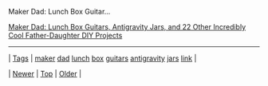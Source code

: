<!--
title: Maker Dad
date: 2020-06-28T15:27:00.291Z
tags: maker, dad, lunch, box, guitars, antigravity, jars, link
-->


Maker Dad: Lunch Box Guitar...

[Maker Dad: Lunch Box Guitars, Antigravity Jars, and 22 Other Incredibly Cool Father-Daughter DIY Projects](http://www.amazon.com/exec/obidos/ASIN/054411454X/ref=nosim/0sil8)

<!--BOTTOM-POST-NAVIGATION-->
---

| [Tags](tags.md) | [maker](tag-maker.md) [dad](tag-dad.md) [lunch](tag-lunch.md) [box](tag-box.md) [guitars](tag-guitars.md) [antigravity](tag-antigravity.md) [jars](tag-jars.md) [link](tag-link.md) |

| [Newer](86331846794.md) | [Top](index.md) | [Older](86335150849.md) |